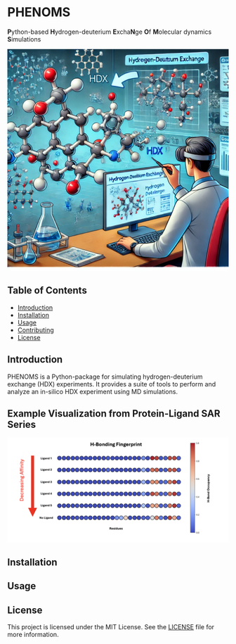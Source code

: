 # PHENOMS

**P**ython-based **H**ydrogen-deuterium **E**xcha**N**ge **O**f **M**olecular dynamics **S**imulations

![PHENOMS Logo](./assets/HDX_Image.png)

## Table of Contents
- [Introduction](#introduction)
- [Installation](#installation)
- [Usage](#usage)
- [Contributing](#contributing)
- [License](#license)

## Introduction
PHENOMS is a Python-package for simulating hydrogen-deuterium exchange (HDX) experiments. It provides a suite of tools to perform and analyze an in-silico HDX experiment using MD simulations.

## Example Visualization from Protein-Ligand SAR Series
![Example Visualization](./assets/example_fig.png)

## Installation


## Usage


## License
This project is licensed under the MIT License. See the [LICENSE](./LICENSE) file for more information.